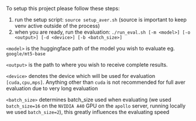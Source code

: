 To setup this project please follow these steps:

1. run the setup script: `source setup_aver.sh` (source is important to keep venv active outside of the process)
2. when you are ready, run the evaluation: `./run_eval.sh [-m <model>] [-o <output>] [-d <device>] [-b <batch_size>]`

`<model>` is the huggingface path of the model you wish to evaluate eg. `google/mt5-base`

`<output>` is the path to where you wish to receive complete results.

`<device>` denotes the device which will be used for evaluation `[cuda,cpu,mps]`. Anything other than `cuda` is not recommended for full aver evaluation due to very long evaluation

`<batch_size>` determines batch_size used when evaluating (we used `batch_size=16` on the `NVIDIA A40` GPU on the `apollo` server, running locally we used `batch_size=2`), this greatly influences the evaluating speed